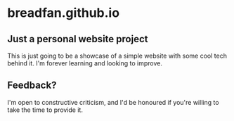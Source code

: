 # breadfan.github.io

## Just a personal website project

This is just going to be a showcase of a simple website with some cool tech behind it. I'm forever learning and looking to improve. 

## Feedback?

I'm open to constructive criticism, and I'd be honoured if you're willing to take the time to provide it. 

